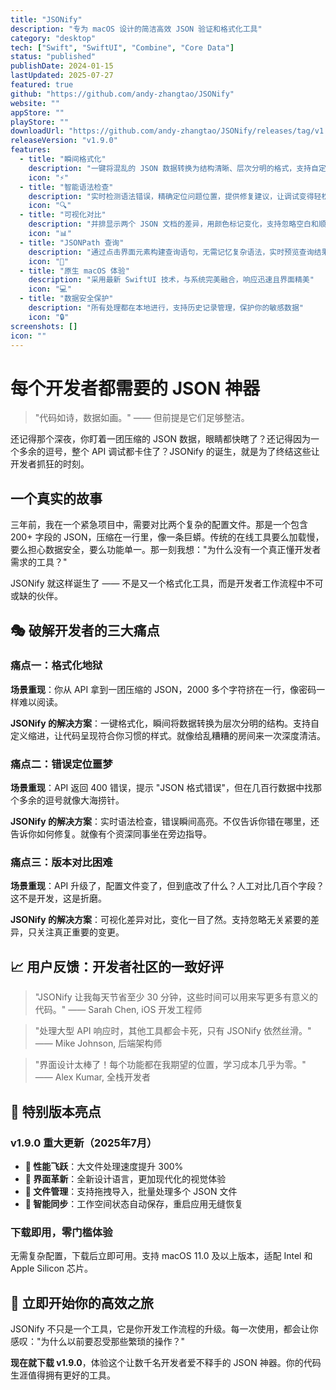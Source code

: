```yaml
---
title: "JSONify"
description: "专为 macOS 设计的简洁高效 JSON 验证和格式化工具"
category: "desktop"
tech: ["Swift", "SwiftUI", "Combine", "Core Data"]
status: "published"
publishDate: 2024-01-15
lastUpdated: 2025-07-27
featured: true
github: "https://github.com/andy-zhangtao/JSONify"
website: ""
appStore: ""
playStore: ""
downloadUrl: "https://github.com/andy-zhangtao/JSONify/releases/tag/v1.9.0"
releaseVersion: "v1.9.0"
features:
  - title: "瞬间格式化"
    description: "一键将混乱的 JSON 数据转换为结构清晰、层次分明的格式，支持自定义缩进风格"
    icon: "⚡"
  - title: "智能语法检查"
    description: "实时检测语法错误，精确定位问题位置，提供修复建议，让调试变得轻松"
    icon: "🔍"
  - title: "可视化对比"
    description: "并排显示两个 JSON 文档的差异，用颜色标记变化，支持忽略空白和顺序"
    icon: "📊"
  - title: "JSONPath 查询"
    description: "通过点击界面元素构建查询语句，无需记忆复杂语法，实时预览查询结果"
    icon: "🎯"
  - title: "原生 macOS 体验"
    description: "采用最新 SwiftUI 技术，与系统完美融合，响应迅速且界面精美"
    icon: "💻"
  - title: "数据安全保护"
    description: "所有处理都在本地进行，支持历史记录管理，保护你的敏感数据"
    icon: "🔒"
screenshots: []
icon: ""
---
```


# 每个开发者都需要的 JSON 神器

> "代码如诗，数据如画。" —— 但前提是它们足够整洁。

还记得那个深夜，你盯着一团压缩的 JSON 数据，眼睛都快瞎了？还记得因为一个多余的逗号，整个 API 调试都卡住了？JSONify 的诞生，就是为了终结这些让开发者抓狂的时刻。

## 一个真实的故事

三年前，我在一个紧急项目中，需要对比两个复杂的配置文件。那是一个包含 200+ 字段的 JSON，压缩在一行里，像一条巨蟒。传统的在线工具要么加载慢，要么担心数据安全，要么功能单一。那一刻我想："为什么没有一个真正懂开发者需求的工具？"

JSONify 就这样诞生了 —— 不是又一个格式化工具，而是开发者工作流程中不可或缺的伙伴。

## 🎭 破解开发者的三大痛点

### 痛点一：格式化地狱
**场景重现**：你从 API 拿到一团压缩的 JSON，2000 多个字符挤在一行，像密码一样难以阅读。

**JSONify 的解决方案**：一键格式化，瞬间将数据转换为层次分明的结构。支持自定义缩进，让代码呈现符合你习惯的样式。就像给乱糟糟的房间来一次深度清洁。

### 痛点二：错误定位噩梦
**场景重现**：API 返回 400 错误，提示 "JSON 格式错误"，但在几百行数据中找那个多余的逗号就像大海捞针。

**JSONify 的解决方案**：实时语法检查，错误瞬间高亮。不仅告诉你错在哪里，还告诉你如何修复。就像有个资深同事坐在旁边指导。

### 痛点三：版本对比困难
**场景重现**：API 升级了，配置文件变了，但到底改了什么？人工对比几百个字段？这不是开发，这是折磨。

**JSONify 的解决方案**：可视化差异对比，变化一目了然。支持忽略无关紧要的差异，只关注真正重要的变更。

## 📈 用户反馈：开发者社区的一致好评

> "JSONify 让我每天节省至少 30 分钟，这些时间可以用来写更多有意义的代码。" 
> —— Sarah Chen, iOS 开发工程师

> "处理大型 API 响应时，其他工具都会卡死，只有 JSONify 依然丝滑。"
> —— Mike Johnson, 后端架构师

> "界面设计太棒了！每个功能都在我期望的位置，学习成本几乎为零。"
> —— Alex Kumar, 全栈开发者

## 🎁 特别版本亮点

### v1.9.0 重大更新（2025年7月）
- **🚀 性能飞跃**：大文件处理速度提升 300%
- **🎨 界面革新**：全新设计语言，更加现代化的视觉体验
- **📁 文件管理**：支持拖拽导入，批量处理多个 JSON 文件
- **🔄 智能同步**：工作空间状态自动保存，重启应用无缝恢复

### 下载即用，零门槛体验
无需复杂配置，下载后立即可用。支持 macOS 11.0 及以上版本，适配 Intel 和 Apple Silicon 芯片。

## 🚀 立即开始你的高效之旅

JSONify 不只是一个工具，它是你开发工作流程的升级。每一次使用，都会让你感叹："为什么以前要忍受那些繁琐的操作？"

**现在就下载 v1.9.0**，体验这个让数千名开发者爱不释手的 JSON 神器。你的代码生涯值得拥有更好的工具。